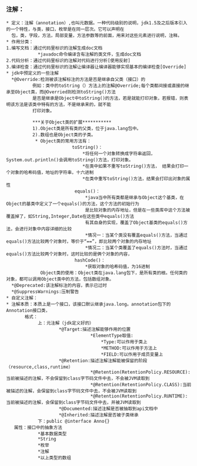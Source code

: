 ### 注解：
    * 定义：注解（annotation）,也叫元数据。一种代码级别的说明，jdk1.5及之后版本引入的一个特性，与类，接口，枚举是在同一层次。它可以声明在
      包，类，字段，方法，局部变量，方法参数等的前面，用来对这些元素进行说明，注释。
    * 作用分类：
    1.编写文档：通过代码里标识的注解生成doc文档
                *javadoc命令编译含有注解的类文件，生成doc文档
    2.代码分析：通过代码里标识的注解对代码进行分析[使用反射]
    3.编译检查：通过代码里标识的注解让编译器让编译器能够实现基本的编译检查[Override]
    * jdk中预定义的一些注解
      *@Override:检测被该注解标注的方法是否是继承自父类（接口）的
              例如：类中的toString（）方法上的注解@Override;每个类都间接或直接的继承至Object类，而@Overried则检测toString()方法
              是否是继承是Object中toString()的方法，若是就能打印对象，若报错，则表明该方法是该类中特有的方法，不是继承来的，就不能
              打印对象。
       
              ***关于Object类的扩展***********
              1).Object类是所有类的父类，位于java.lang包中。
              2).数组也是Object类的子类。
               * Object类的常用方法有：
                             toString()：
                                 *将任何一个对象转换成字符串返回，System.out.println()会调用toString()方法，打印对象。
                                 *在类中如果不重写toString()方法， 结果会打印一个对象的哈希码值，地址的字符串，十六进制
                                 *在类中重写toString()方法，结果会打印出对象的属性
                              equals()：
                                  *java当中所有类都是继承与Object这个基类，在Object的基类中定义了一个equals()的方法，这个方法的初始行为
                                  是比较对象的内存地址，但是在一些类库中这个方法被覆盖掉了，如String,Integer,Date在这些类中equals()方法
                                  有其自身的实现，覆盖了Object基类的equals()方法，会进行对象中内容详细的比较
                                  *情况一：当某个类没有覆盖equals()方法，当通过equals()方法比较两个对象时，等价于“==”，即比较两个对象的内存地址
                                  *情况二：当某个类覆盖了equals()方法时，当通过equals()方法比较两个对象时，这时比较的是俩个对象的内容，
                              hashCode()：
                                  *获取对象的哈希码值，为16进制
                 Object类的使用：Object类在java.lang包下，是所有类的根。任何类的对象，都可以调用Object类中的方法，包括数组对象。
      *@Deprecated:该注解标注的内容，表示已过时
      *@SuppressWarnings:压制警告
    * 自定义注解：
    * 注解本质：本质上是一个接口，该接口默认继承java.long。annotation包下的Annotation接口类，
           格式：
                上：元注解（jdk定义好的）
                        *@Target:描述注解能够作用的位置
                                    *ElementType取值:
                                        *Type:可以作用于类上
                                        *METHOD:可以作用于方法上
                                        *FIELD:可以作用于成员变量上
                        *@Retention:描述注解注解能被保留的阶段（resource,class,runtime）
                                    *@Retention(RetentionPolicy.RESOURCE):当前被描述的注解，不会保留到class字节码文件中去，不会被JVM读取到
                                    *@Retention(RetentionPolicy.CLASS):当前被描述的注解，会保留到class字节码文件中去，不会被JVM读取到
                                    *@Retention(RetentionPolicy.RUNTIME):当前被描述的注解，会保留到class字节码文件中去，并被JVM读取到
                        *@Documented:描述注解是否被抽取到api文档中
                        *@Inherited:描述注解是否被子类继承
                下：public @interface Anno{}
       属性：接口中的抽象方法
                *基本数据类型
                *String
                *枚举
                *注解
                *以上类型的数组
                




